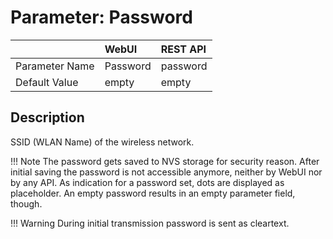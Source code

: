 # Parameter: Password

|                   | WebUI               | REST API
|:---               |:---                 |:----
| Parameter Name    | Password            | password
| Default Value     | empty               | empty


## Description

SSID (WLAN Name) of the wireless network.


!!! Note
    The password gets saved to NVS storage for security reason. After initial saving 
    the password is not accessible anymore, neither by WebUI nor by any API. As indication 
    for a password set, dots are displayed as placeholder. An empty password results in an 
    empty parameter field, though.

!!! Warning
    During initial transmission password is sent as cleartext. 
